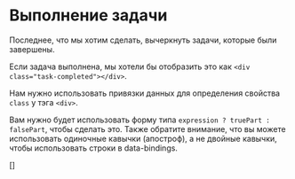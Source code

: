 ﻿Выполнение задачи
=================
Последнее, что мы хотим сделать, вычеркнуть задачи, которые были завершены.

Если задача выполнена, мы хотели бы отобразить это как `<div class="task-completed"></div>`.

Нам нужно использовать привязки данных для определения свойства `class` у тэга `<div>`.

Вам нужно будет использовать форму типа `expression ? truePart : falsePart`, чтобы сделать это.
Также обратите внимание, что вы можете использовать одиночные кавычки (апостроф), а не двойные кавычки, чтобы использовать строки в data-bindings.

[<DothtmlExercise Initial="samples/ToDoListView_Stage9.dothtml"
                  Final="samples/ToDoListView_Stage10.dothtml"
                  DisplayName="ToDoListView.dothtml"
                  ValidatorId="Lesson2Step13Validator" />]